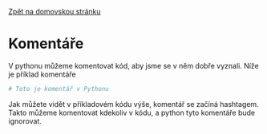[Zpět na domovskou stránku](../README.md)
# Komentáře
V pythonu můžeme komentovat kód, aby jsme se v něm dobře vyznali. Níže je příklad komentáře
```python
# Toto je komentář v Pythonu
```
Jak můžete vidět v příkladovém kódu výše, komentář se začíná hashtagem. Takto můžeme komentovat kdekoliv v kódu, a python tyto komentáře bude ignorovat.